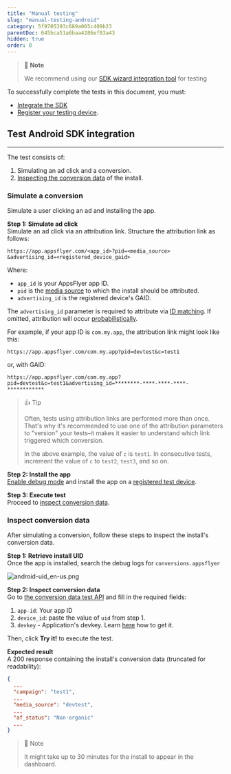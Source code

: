 ```yaml
---
title: "Manual testing"
slug: "manual-testing-android"
category: 5f9705393c689a065c409b23
parentDoc: 645bca51a6baa4286ef83a43
hidden: true 
order: 0
---
```


> 📘 **Note**
>
> We recommend using our [SDK wizard integration tool](https://dev.appsflyer.com/hc/docs/manual-testing-android) for testing

To successfully complete the tests in this document, you must:

- [Integrate the SDK](doc:integrate-android-sdk)
- [Register your testing device](https://support.appsflyer.com/hc/en-us/articles/207031996).

## Test Android SDK integration
----------------------------

The test consists of:

1. Simulating an ad click and a conversion.
2. [Inspecting the conversion data](#inspect-conversion-data) of the install.

### Simulate a conversion

Simulate a user clicking an ad and installing the app.

**Step 1: Simulate ad click**  
Simulate an ad click via an attribution link. Structure the attribution link as follows:

```
https://app.appsflyer.com/<app_id>?pid=<media_source>
&advertising_id=<registered_device_gaid>
```

Where:

- `app_id` is your AppsFlyer app ID.
- `pid` is the [media source](https://support.appsflyer.com/hc/en-us/articles/212188826) to which the install should be attributed.
- `advertising_id` is the registered device's GAID.

The `advertising_id` parameter is required to attribute via [ID matching](https://support.appsflyer.com/hc/en-us/articles/207447053#device-id-matching). If omitted, attribution will occur [probabilistically](https://support.appsflyer.com/hc/en-us/articles/207447053#probabilistic-modeling).

For example, if your app ID is `com.my.app`, the attribution link might look like this:

```HTTP
https://app.appsflyer.com/com.my.app?pid=devtest&c=test1
```

or, with GAID:

```HTTP
https://app.appsflyer.com/com.my.app?pid=devtest&c=test1&advertising_id=********-****-****-****-************
```

> 👍 Tip
> 
> Often, tests using attribution links are performed more than once. That's why it's recommended to use one of the attribution parameters to "version" your tests–it makes it easier to understand which link triggered which conversion.
> 
> In the above example, the value of `c` is `test1`. In consecutive tests, increment the value of `c` to `test2`, `test3`, and so on.

**Step 2: Install the app**  
[Enable debug mode](doc:integrate-android-sdk#enabling-debug-mode) and install the app on a [registered test device](https://support.appsflyer.com/hc/en-us/articles/207031996-Registering-test-devices-).

**Step 3: Execute test**  
Proceed to [inspect conversion data](#inspect-conversion-data).

### Inspect conversion data

After simulating a conversion, follow these steps to inspect the install's conversion data.

**Step 1: Retrieve install UID**  
Once the app is installed, search the debug logs for `conversions.appsflyer`

![](https://files.readme.io/bd951f1-android-uid_en-us.png "android-uid_en-us.png")

**Step 2: Inspect conversion data**  
Go to [the conversion data test API](https://dev.appsflyer.com/hc/reference/gcd-get-data) and fill in the required fields:

1. `app-id`: Your app ID
2. `device_id`: paste the value of `uid` from step 1.
3. `devkey` - Application's devkey. Learn [here](https://support.appsflyer.com/hc/en-us/articles/207032066-Basic-SDK-integration-guide#retrieve-the-dev-key) how to get it.

Then, click **Try it!** to execute the test.

**Expected result**  
A 200 response containing the install's conversion data (truncated for readability):

```json Log
{
  ...
  "campaign": "test1",
  ...
  "media_source": "devtest",
  ...
  "af_status": "Non-organic"
  ...
}
```

> 📘 Note
> 
> It might take up to 30 minutes for the install to appear in the dashboard.
